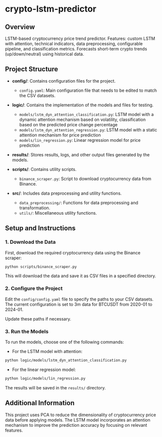 # crypto-lstm-predictor

## Overview
LSTM-based cryptocurrency price trend predictor. Features: custom LSTM with attention, technical indicators, data preprocessing, configurable pipeline, and classification metrics. Forecasts short-term crypto trends (up/down/neutral) using historical data.
## Project Structure

- **config/**: Contains configuration files for the project.
  - `config.yaml`: Main configuration file that needs to be edited to match the CSV datasets.
  
- **logic/**: Contains the implementation of the models and files for testing.
  - `models/lstm_dyn_attention_classification.py`: LSTM model with a dynamic attention mechanism based on volatility, classification based on the predicted price change percentage
  - `models/lstm_dyn_attention_regression.py`: LSTM model with a static attention mechanism for price prediction
  - `models/lin_regression.py`: Linear regression model for price prediction
  
- **results/**: Stores results, logs, and other output files generated by the models.
  
- **scripts/**: Contains utility scripts.
  - `binance_scraper.py`: Script to download cryptocurrency data from Binance.
  
- **src/**: Includes data preprocessing and utility functions.
  - `data_preprocessing/`: Functions for data preprocessing and transformation.
  - `utils/`: Miscellaneous utility functions.

## Setup and Instructions

### 1. Download the Data

First, download the required cryptocurrency data using the Binance scraper:

```bash
python scripts/binance_scraper.py
```

This will download the data and save it as CSV files in a specified directory.

### 2. Configure the Project

Edit the `config/config.yaml` file to specify the paths to your CSV datasets. 
The current configuration is set to 3m data for BTCUSDT from 2020-01 to 2024-01.

Update these paths if necessary.

### 3. Run the Models

To run the models, choose one of the following commands:

- For the LSTM model with attention:

```bash
python logic/models/lstm_dyn_attention_classification.py
```

- For the linear regression model:

```bash
python logic/models/lin_regression.py
```

The results will be saved in the `results/` directory.

## Additional Information

This project uses PCA to reduce the dimensionality of cryptocurrency price data before applying models. The LSTM model incorporates an attention mechanism to improve the prediction accuracy by focusing on relevant features.

